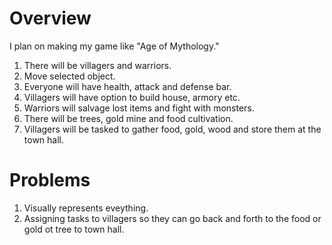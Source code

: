 # Overview

I plan on making my game like "Age of Mythology."
1. There will be villagers and warriors.
2. Move selected object. 
3. Everyone will have health, attack and defense bar.
4. Villagers will have option to build house, armory etc.
5. Warriors will salvage lost items and fight with monsters. 
6. There will be trees, gold mine and food cultivation. 
7. Villagers will be tasked to gather food, gold, wood and store them at the town hall. 

# Problems

1. Visually represents eveything.
2. Assigning tasks to villagers so they can go back and forth to the food or gold ot tree to town hall. 
